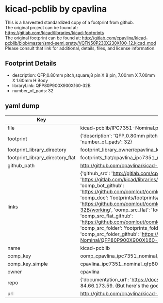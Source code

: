 # kicad-pcblib by cpavlina  
This is a harvested standardized copy of a footprint from github.  
The original project can be found at:  
https://gitlab.com/kicad/libraries/kicad-footprints  
The original footprint can be found at:
http://gitlab.com/cpavlina/kicad-pcblib/blob/master/smd-semi.pretty/VQFN50P230X230X100-12.kicad_mod
Please consult that link for additional, details, files, and license information.  
## Footprint Details
* description: QFP,0.80mm pitch,square;8 pin X 8 pin, 7.00mm X 7.00mm X 1.60mm H Body  
* libraryLink: QFP80P900X900X160-32B  
* number_of_pads: 32  
## yaml dump  
| Key | Value |  
| --- | --- |  
| file | kicad-pcblib/IPC7351-Nominal.pretty/QFP80P900X900X160-32B.kicad_mod |  
| footprint | {'description': 'QFP,0.80mm pitch,square;8 pin X 8 pin, 7.00mm X 7.00mm X 1.60mm H Body', 'libraryLink': 'QFP80P900X900X160-32B', 'number_of_pads': 32} |  
| footprint_library_directory | footprint_library_owner/cpavlina_kicad-pcblib |  
| footprint_library_directory_flat | footprints_flat/cpavlina_ipc7351_nominal_qfp80p900x900x160_32b/working |  
| github_path | http://github.com/cpavlina/kicad-pcblib/blob/master/IPC7351-Nominal.pretty/QFP80P900X900X160-32B.kicad_mod |  
| links | {'github_src': 'http://gitlab.com/cpavlina/kicad-pcblib/blob/master/smd-semi.pretty/VQFN50P230X230X100-12.kicad_mod', 'github_src_repo': 'https://gitlab.com/kicad/libraries/kicad-footprints', 'oomp_bot': 'footprints/cpavlina_ipc7351_nominal_qfp80p900x900x160_32b/working', 'oomp_bot_github': 'https://github.com/oomlout/oomlout_oomp_footprint_bot/tree/main/footprints/cpavlina_ipc7351_nominal_qfp80p900x900x160_32b/working', 'oomp_doc': 'footprints/footprints/cpavlina/IPC7351-Nominal/QFP80P900X900X160-32B/working/', 'oomp_doc_github': 'https://github.com/oomlout/oomlout_oomp_footprint_doc/tree/main/footprints/footprints/cpavlina/IPC7351-Nominal/QFP80P900X900X160-32B/working', 'oomp_src_flat': 'footprints_flat/footprints_flat/cpavlina_ipc7351_nominal_qfp80p900x900x160_32b/working', 'oomp_src_flat_github': 'https://github.com/oomlout/oomlout_oomp_footprint_src/tree/main/footprints_flat/cpavlina_ipc7351_nominal_qfp80p900x900x160_32b/working', 'oomp_src_folder': 'footprints_folder/footprints_folder/cpavlina/IPC7351-Nominal/QFP80P900X900X160-32B/working', 'oomp_src_folder_github': 'https://github.com/oomlout/oomlout_oomp_footprint_src/tree/main/footprints_folder/cpavlina/IPC7351-Nominal/QFP80P900X900X160-32B/working'} |  
| name | kicad-pcblib |  
| oomp_key | oomp_cpavlina_ipc7351_nominal_qfp80p900x900x160_32b |  
| oomp_key_simple | cpavlina_ipc7351_nominal_qfp80p900x900x160_32b |  
| owner | cpavlina |  
| repo | {'documentation_url': 'https://docs.github.com/rest/overview/resources-in-the-rest-api#rate-limiting', 'message': "API rate limit exceeded for 84.66.173.59. (But here's the good news: Authenticated requests get a higher rate limit. Check out the documentation for more details.)"} |  
| url | http://github.com/cpavlina/kicad-pcblib |  


